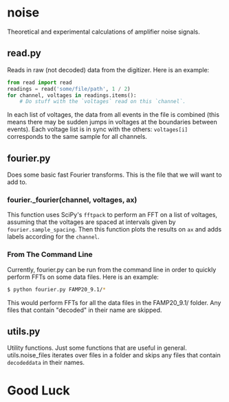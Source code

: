 # noise
Theoretical and experimental calculations of amplifier noise signals.

## read.py
Reads in raw (not decoded) data from the digitizer. Here is an example:
```python
from read import read
readings = read('some/file/path', 1 / 2)
for channel, voltages in readings.items():
    # Do stuff with the `voltages` read on this `channel`.
```
In each list of voltages, the data from all events in the file is combined (this means there may be sudden jumps in voltages at the boundaries between events). Each voltage list is in sync with the others: `voltages[i]` corresponds to the same sample for all channels.

## fourier.py
Does some basic fast Fourier transforms. This is the file that we will want to add to.

### fourier._fourier(channel, voltages, ax)
This function uses SciPy's `fftpack` to perform an FFT on a list of voltages, assuming that the voltages are spaced at intervals given by `fourier.sample_spacing`. Then this function plots the results on `ax` and adds labels according for the `channel`.

### From The Command Line
Currently, fourier.py can be run from the command line in order to quickly perform FFTs on some data files. Here is an example:
```bash
$ python fourier.py FAMP20_9.1/*
```
This would perform FFTs for all the data files in the FAMP20_9.1/ folder. Any files that contain "decoded" in their name are skipped.

## utils.py
Utility functions. Just some functions that are useful in general. utils.noise_files iterates over files in a folder and skips any files that contain `decodeddata` in their names.

# Good Luck
